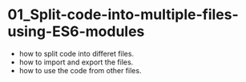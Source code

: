 # 01_Split-code-into-multiple-files-using-ES6-modules

 - how to split code into differet files. 
 - how to import and export the files.
 - how to use the code from other files.